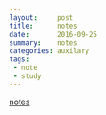 ```yaml
---
layout:     post
title:      notes
date:       2016-09-25
summary:    notes
categories: auxilary
tags:
 - note
 - study
---
```


[notes][1]

[1]: https://github.com/3xp10it/note/blob/master/note.md
